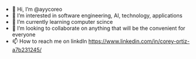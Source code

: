 - 👋 Hi, I’m @ayycoreo
- 👀 I’m interested in software engineering, AI, technology, applications
- 🌱 I’m currently learning computer scince
- 💞️ I’m looking to collaborate on anything that will be the convenient for everyone
- 📫 How to reach me on linkdln https://www.linkedin.com/in/corey-ortiz-a7b231245/

<!---
ayycoreo/ayycoreo is a ✨ special ✨ repository because its `README.md` (this file) appears on your GitHub profile.
You can click the Preview link to take a look at your changes.
--->

